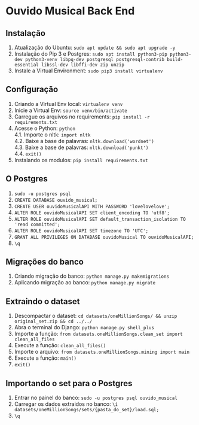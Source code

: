 # Ouvido Musical Back End  
## Instalação  
1. Atualização do Ubuntu: `sudo apt update && sudo apt upgrade -y`  
2. Instalação do Pip 3 e Postgres: `sudo apt install python3-pip python3-dev python3-venv libpq-dev postgresql postgresql-contrib build-essential libssl-dev libffi-dev zip unzip`  
3. Instale a Virtual Environment: `sudo pip3 install virtualenv`  

## Configuração  
1. Criando a Virtual Env local: `virtualenv venv`  
2. Inicie a Virtual Env: `source venv/bin/activate`  
3. Carregue os arquivos no requirements: `pip install -r requirements.txt`  
4. Acesse o Python: `python`  
4.1. Importe o nltk: `import nltk`  
4.2. Baixe a base de palavras: `nltk.download('wordnet')`  
4.3. Baixe a base de palavras: `nltk.download('punkt')`  
4.4. `exit()`        
5. Instalando os modulos: `pip install requirements.txt`  

## O Postgres  
1. `sudo -u postgres psql`  
2. `CREATE DATABASE ouvido_musical;`  
3. `CREATE USER ouvidoMusicalAPI WITH PASSWORD 'lovelovelove';`  
4. `ALTER ROLE ouvidoMusicalAPI SET client_encoding TO 'utf8';`  
5. `ALTER ROLE ouvidoMusicalAPI SET default_transaction_isolation TO 'read committed';`  
6. `ALTER ROLE ouvidoMusicalAPI SET timezone TO 'UTC';`  
7. `GRANT ALL PRIVILEGES ON DATABASE ouvidoMusical TO ouvidoMusicalAPI;`  
8. `\q` 

## Migrações do banco  
1. Criando migração do banco: `python manage.py makemigrations`  
2. Aplicando migração ao banco: `python manage.py migrate`  

## Extraindo o dataset  
1. Descompactar o dataset: `cd datasets/oneMillionSongs/ && unzip original_set.zip && cd ../../`  
2. Abra o terminal do Django: `python manage.py shell_plus`  
3. Importe a função: `from datasets.oneMillionSongs.clean_set import clean_all_files`  
4. Execute a função: `clean_all_files()`  
5. Importe o arquivo: `from datasets.oneMillionSongs.mining import main`  
6. Execute a função: `main()`  
7. `exit()`  

## Importando o set para o Postgres  
1. Entrar no painel do banco: `sudo -u postgres psql ouvido_musical`  
2. Carregar os dados extraidos no banco: `\i datasets/oneMillionSongs/sets/{pasta_do_set}/load.sql;`  
3. `\q`  

